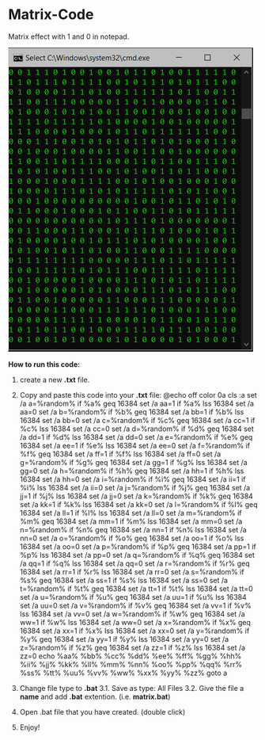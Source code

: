 # Matrix-Code
Matrix effect with 1 and 0 in notepad.

![](matrix_code.PNG)

**How to run this code:**
1. create a new **.txt** file.
2. Copy and paste this code into your **.txt** file:
      @echo off
      color 0a
      cls
      :a
      set /a a=%random%
      if %a% geq 16384 set /a aa=1
      if %a% lss 16384 set /a aa=0
      set /a b=%random%
      if %b% geq 16384 set /a bb=1
      if %b% lss 16384 set /a bb=0
      set /a c=%random%
      if %c% geq 16384 set /a cc=1
      if %c% lss 16384 set /a cc=0
      set /a d=%random%
      if %d% geq 16384 set /a dd=1
      if %d% lss 16384 set /a dd=0
      set /a e=%random%
      if %e% geq 16384 set /a ee=1
      if %e% lss 16384 set /a ee=0
      set /a f=%random%
      if %f% geq 16384 set /a ff=1
      if %f% lss 16384 set /a ff=0
      set /a g=%random%
      if %g% geq 16384 set /a gg=1
      if %g% lss 16384 set /a gg=0
      set /a h=%random%
      if %h% geq 16384 set /a hh=1
      if %h% lss 16384 set /a hh=0
      set /a i=%random%
      if %i% geq 16384 set /a ii=1
      if %i% lss 16384 set /a ii=0
      set /a j=%random%
      if %j% geq 16384 set /a jj=1
      if %j% lss 16384 set /a jj=0
      set /a k=%random%
      if %k% geq 16384 set /a kk=1
      if %k% lss 16384 set /a kk=0
      set /a l=%random%
      if %l% geq 16384 set /a ll=1
      if %l% lss 16384 set /a ll=0
      set /a m=%random%
      if %m% geq 16384 set /a mm=1
      if %m% lss 16384 set /a mm=0
      set /a n=%random%
      if %n% geq 16384 set /a nn=1
      if %n% lss 16384 set /a nn=0
      set /a o=%random%
      if %o% geq 16384 set /a oo=1
      if %o% lss 16384 set /a oo=0
      set /a p=%random%
      if %p% geq 16384 set /a pp=1
      if %p% lss 16384 set /a pp=0
      set /a q=%random%
      if %q% geq 16384 set /a qq=1
      if %q% lss 16384 set /a qq=0
      set /a r=%random%
      if %r% geq 16384 set /a rr=1
      if %r% lss 16384 set /a rr=0
      set /a s=%random%
      if %s% geq 16384 set /a ss=1
      if %s% lss 16384 set /a ss=0
      set /a t=%random%
      if %t% geq 16384 set /a tt=1
      if %t% lss 16384 set /a tt=0
      set /a u=%random%
      if %u% geq 16384 set /a uu=1
      if %u% lss 16384 set /a uu=0
      set /a v=%random%
      if %v% geq 16384 set /a vv=1
      if %v% lss 16384 set /a vv=0
      set /a w=%random%
      if %w% geq 16384 set /a ww=1
      if %w% lss 16384 set /a ww=0
      set /a x=%random%
      if %x% geq 16384 set /a xx=1
      if %x% lss 16384 set /a xx=0
      set /a y=%random%
      if %y% geq 16384 set /a yy=1
      if %y% lss 16384 set /a yy=0
      set /a z=%random%
      if %z% geq 16384 set /a zz=1
      if %z% lss 16384 set /a zz=0
      echo %aa% %bb% %cc% %dd% %ee% %ff% %gg% %hh% %ii% %jj% %kk% %ll% %mm% %nn% %oo% %pp% %qq% %rr% %ss% %tt% %uu% %vv% %ww% %xx% %yy%       %zz%
      goto a

3. Change file type to **.bat**
  3.1. Save as type: All Files
  3.2. Give the file a **name** and add **.bat** extention. (i.e. **matrix.bat**)
  
4. Open .bat file that you have created. (double click)

5. Enjoy!

